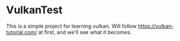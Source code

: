 # VulkanTest

This is a simple project for learning vulkan.
Will follow https://vulkan-tutorial.com/ at first, and we'll see what it becomes.